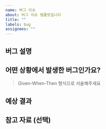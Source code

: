 ```yaml
---
name: 버그 이슈
about: 버그 이슈 템플릿입니다
title: ""
labels: bug
assignees: ""
---
```


## 버그 설명

## 어떤 상황에서 발생한 버그인가요?

> Given-When-Then 형식으로 서술해주세요

## 예상 결과


## 참고 자료 (선택)
